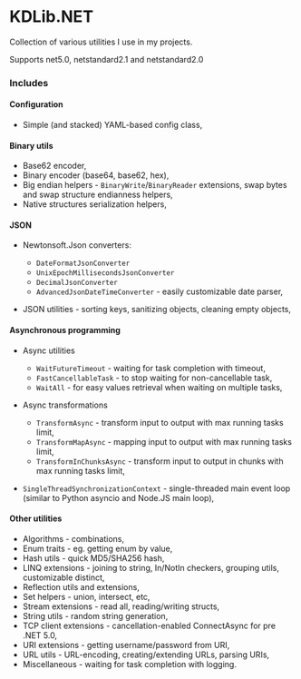 KDLib.NET
======

Collection of various utilities I use in my projects.

Supports net5.0, netstandard2.1 and netstandard2.0

### Includes

#### Configuration

* Simple (and stacked) YAML-based config class,

#### Binary utils  

* Base62 encoder,
* Binary encoder (base64, base62, hex),
* Big endian helpers - `BinaryWrite`/`BinaryReader` extensions, swap bytes and swap structure endianness helpers,
* Native structures serialization helpers,
  
#### JSON

* Newtonsoft.Json converters:
  * `DateFormatJsonConverter`
  * `UnixEpochMillisecondsJsonConverter`
  * `DecimalJsonConverter`
  * `AdvancedJsonDateTimeConverter` - easily customizable date parser,
  

* JSON utilities - sorting keys, sanitizing objects, cleaning empty objects,

#### Asynchronous programming

* Async utilities
  * `WaitFutureTimeout` - waiting for task completion with timeout,
  * `FastCancellableTask` - to stop waiting for non-cancellable task,
  * `WaitAll` - for easy values retrieval when waiting on multiple tasks,
  

* Async transformations
  * `TransformAsync` - transform input to output with max running tasks limit,
  * `TransformMapAsync` - mapping input to output with max running tasks limit,
  * `TransformInChunksAsync` - transform input to output in chunks with max running tasks limit,
  

* `SingleThreadSynchronizationContext` - single-threaded main event loop (similar to Python asyncio and Node.JS main loop),

#### Other utilities

* Algorithms - combinations,
* Enum traits - eg. getting enum by value,
* Hash utils - quick MD5/SHA256 hash,
* LINQ extensions - joining to string, In/NotIn checkers, grouping utils, customizable distinct,
* Reflection utils and extensions,
* Set helpers - union, intersect, etc,
* Stream extensions - read all, reading/writing structs,
* String utils - random string generation,
* TCP client extensions - cancellation-enabled ConnectAsync for pre .NET 5.0,
* URI extensions - getting username/password from URI,
* URL utils - URL-encoding, creating/extending URLs, parsing URIs,
* Miscellaneous - waiting for task completion with logging.